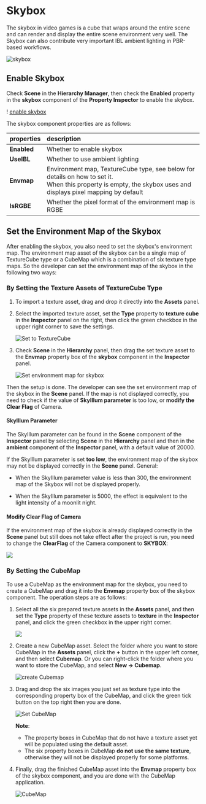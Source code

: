 # Skybox

The skybox in video games is a cube that wraps around the entire scene and can render and display the entire scene environment very well. The Skybox can also contribute very important IBL ambient lighting in PBR-based workflows.

![skybox](skybox/Skybox.png)

## Enable Skybox

Check **Scene** in the **Hierarchy Manager**, then check the **Enabled** property in the **skybox** component of the **Property Inspector** to enable the skybox.

 ! [enable skybox](skybox/enable-skybox.png)

The skybox component properties are as follows:

| properties | description |
| :---| :--- |
| **Enabled** | Whether to enable skybox |
| **UseIBL** | Whether to use ambient lighting |
| **Envmap** | Environment map, TextureCube type, see below for details on how to set it. <br>When this property is empty, the skybox uses and displays pixel mapping by default |
| **IsRGBE** | Whether the pixel format of the environment map is RGBE |

## Set the Environment Map of the Skybox

After enabling the skybox, you also need to set the skybox's environment map. The environment map asset of the skybox can be a single map of TextureCube type or a CubeMap which is a combination of six texture type maps. So the developer can set the environment map of the skybox in the following two ways:

### By Setting the Texture Assets of TextureCube Type

1. To import a texture asset, drag and drop it directly into the **Assets** panel.

2. Select the imported texture asset, set the **Type** property to **texture cube** in the **Inspector** panel on the right, then click the green checkbox in the upper right corner to save the settings.

    ![Set to TextureCube](skybox/texturecube.png)

3. Check **Scene** in the **Hierarchy** panel, then drag the set texture asset to the **Envmap** property box of the **skybox** component in the **Inspector** panel.

    ![Set environment map for skybox](skybox/set-envmap.png)

Then the setup is done. The developer can see the set environment map of the skybox in the **Scene** panel. If the map is not displayed correctly, you need to check if the value of **SkyIllum parameter** is too low, or **modify the Clear Flag** of Camera.

#### SkyIllum Parameter

The SkyIllum parameter can be found in the **Scene** component of the **Inspector** panel by selecting **Scene** in the **Hierarchy** panel and then in the **ambient** component of the **Inspector** panel, with a default value of 20000.

If the SkyIllum parameter is set **too low**, the environment map of the skybox may not be displayed correctly in the **Scene** panel. General:

- When the SkyIllum parameter value is less than 300, the environment map of the Skybox will not be displayed properly.

- When the SkyIllum parameter is 5000, the effect is equivalent to the light intensity of a moonlit night.

#### Modify Clear Flag of Camera

If the environment map of the skybox is already displayed correctly in the **Scene** panel but still does not take effect after the project is run, you need to change the **ClearFlag** of the Camera component to **SKYBOX**:

![](skybox/skybox-camera.png)

### By Setting the CubeMap

To use a CubeMap as the environment map for the skybox, you need to create a CubeMap and drag it into the **Envmap** property box of the skybox component. The operation steps are as follows:

1. Select all the six prepared texture assets in the **Assets** panel, and then set the **Type** property of these texture assets to **texture** in the **Inspector** panel, and click the green checkbox in the upper right corner.

   ![](skybox/cubemap-texture-type.png)

2. Create a new CubeMap asset. Select the folder where you want to store CubeMap in the **Assets** panel, click the **+** button in the upper left corner, and then select **Cubemap**. Or you can right-click the folder where you want to store the CubeMap, and select **New -> Cubemap**.

   ![create Cubemap](skybox/create-cubemap.png)

3.  Drag and drop the six images you just set as texture type into the corresponding property box of the CubeMap, and click the green tick button on the top right then you are done.

    ![Set CubeMap](skybox/cubemap-properties.png)

    **Note**:
    - The property boxes in CubeMap that do not have a texture asset yet will be populated using the default asset.
    - The six property boxes in CubeMap **do not use the same texture**, otherwise they will not be displayed properly for some platforms.

4. Finally, drag the finished CubeMap asset into the **Envmap** property box of the skybox component, and you are done with the CubeMap application.

    ![CubeMap](skybox/cubemap-show.png)
 
